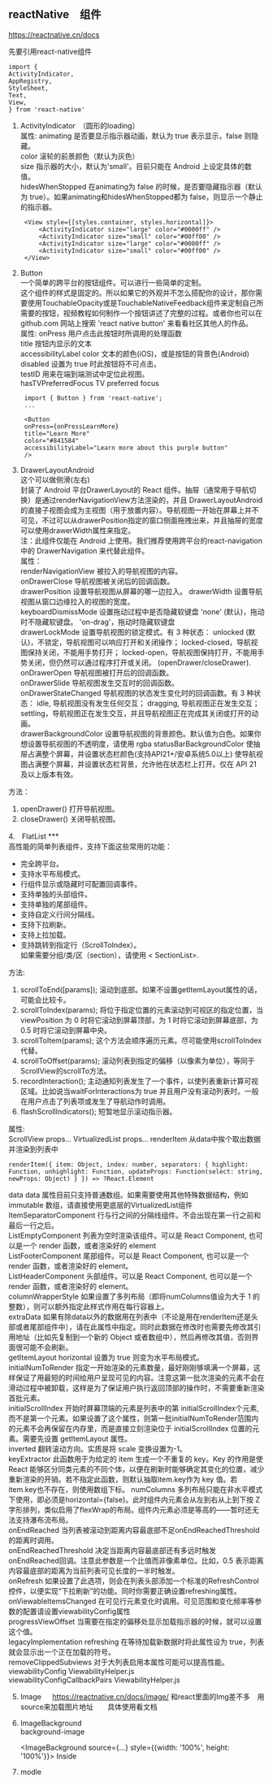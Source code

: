 ## reactNative　组件
https://reactnative.cn/docs

先要引用react-native组件

    import {
    ActivityIndicator,
    AppRegistry,
    StyleSheet,
    Text,
    View,
    } from 'react-native'

1. ActivityIndicator　（圆形的loading）  
属性:
animating 是否要显示指示器动画，默认为 true 表示显示，false 则隐藏。  
color 滚轮的前景颜色（默认为灰色）  
size 指示器的大小，默认为'small'。目前只能在 Android 上设定具体的数值。  
hidesWhenStopped 在animating为 false 的时候，是否要隐藏指示器（默认为 true）。如果animating和hidesWhenStopped都为 false，则显示一个静止的指示器。  


        <View style={[styles.container, styles.horizontal]}>
            <ActivityIndicator size="large" color="#0000ff" />
            <ActivityIndicator size="small" color="#00ff00" />
            <ActivityIndicator size="large" color="#0000ff" />
            <ActivityIndicator size="small" color="#00ff00" />
        </View>
        

2. Button  
一个简单的跨平台的按钮组件。可以进行一些简单的定制。  
这个组件的样式是固定的。所以如果它的外观并不怎么搭配你的设计，那你需要使用TouchableOpacity或是TouchableNativeFeedback组件来定制自己所需要的按钮，视频教程如何制作一个按钮讲述了完整的过程。或者你也可以在 github.com 网站上搜索 'react native button' 来看看社区其他人的作品。  
属性: 
onPress 用户点击此按钮时所调用的处理函数  
title 按钮内显示的文本  
accessibilityLabel
color 文本的颜色(iOS)，或是按钮的背景色(Android)  
disabled 设置为 true 时此按钮将不可点击。  
testID 用来在端到端测试中定位此视图。  
hasTVPreferredFocus TV preferred focus  


        import { Button } from 'react-native';
        ...

        <Button
        onPress={onPressLearnMore}
        title="Learn More"
        color="#841584"
        accessibilityLabel="Learn more about this purple button"
        />

3. DrawerLayoutAndroid  
这个可以做侧滑(左右)  
封装了 Android 平台DrawerLayout的 React 组件。抽屉（通常用于导航切换）是通过renderNavigationView方法渲染的，并且 DrawerLayoutAndroid 的直接子视图会成为主视图（用于放置内容）。导航视图一开始在屏幕上并不可见，不过可以从drawerPosition指定的窗口侧面拖拽出来，并且抽屉的宽度可以使用drawerWidth属性来指定。  
注：此组件仅能在 Android 上使用。我们推荐使用跨平台的react-navigation中的 DrawerNavigation 来代替此组件。  
属性：  
renderNavigationView 被拉入的导航视图的内容。  
onDrawerClose 导航视图被关闭后的回调函数。  
drawerPosition 设置导航视图从屏幕的哪一边拉入。
drawerWidth 设置导航视图从窗口边缘拉入的视图的宽度。  
keyboardDismissMode 设置拖动过程中是否隐藏软键盘
'none' (默认)，拖动时不隐藏软键盘。
'on-drag'，拖动时隐藏软键盘  
drawerLockMode 设置导航视图的锁定模式。有 3 种状态：
unlocked (默认)，不锁定，导航视图可以响应打开和关闭操作；
locked-closed，导航视图保持关闭，不能用手势打开；
locked-open，导航视图保持打开，不能用手势关闭，但仍然可以通过程序打开或关闭。 (openDrawer/closeDrawer).
onDrawerOpen 导航视图被打开后的回调函数。  
onDrawerSlide 导航视图发生交互时的回调函数。  
onDrawerStateChanged 导航视图的状态发生变化时的回调函数。有 3 种状态：
idle, 导航视图没有发生任何交互；
dragging, 导航视图正在发生交互；
settling，导航视图正在发生交互，并且导航视图正在完成其关闭或打开的动画。  
drawerBackgroundColor 设置导航视图的背景颜色。默认值为白色。如果你想设置导航视图的不透明度，请使用 rgba
statusBarBackgroundColor 使抽屉占满整个屏幕，并设置状态栏颜色(支持API21+/安卓系统5.0以上) 使导航视图占满整个屏幕，并设置状态栏背景，允许他在状态栏上打开。仅在 API 21 及以上版本有效。

方法：　
1. openDrawer() 打开导航视图。
2. closeDrawer() 关闭导航视图。


4.　FlatList  ***  
高性能的简单列表组件，支持下面这些常用的功能：  
* 完全跨平台。  
* 支持水平布局模式。  
* 行组件显示或隐藏时可配置回调事件。  
* 支持单独的头部组件。  
* 支持单独的尾部组件。  
* 支持自定义行间分隔线。  
* 支持下拉刷新。  
* 支持上拉加载。  
* 支持跳转到指定行（ScrollToIndex）。  
如果需要分组/类/区（section），请使用 < SectionList>.  

方法:
1. scrollToEnd([params]); 滚动到底部。如果不设置getItemLayout属性的话，可能会比较卡。
2. scrollToIndex(params); 将位于指定位置的元素滚动到可视区的指定位置，当viewPosition 为 0 时将它滚动到屏幕顶部，为 1 时将它滚动到屏幕底部，为 0.5 时将它滚动到屏幕中央。
3. scrollToItem(params); 这个方法会顺序遍历元素。尽可能使用scrollToIndex代替。
4. scrollToOffset(params); 滚动列表到指定的偏移（以像素为单位），等同于ScrollView的scrollTo方法。  
5. recordInteraction();  主动通知列表发生了一个事件，以使列表重新计算可视区域。比如说当waitForInteractions为 true 并且用户没有滚动列表时。一般在用户点击了列表项或发生了导航动作时调用。
6. flashScrollIndicators(); 短暂地显示滚动指示器。

属性:  
ScrollView props...
VirtualizedList props...
renderItem 从data中挨个取出数据并渲染到列表中 

    renderItem({ item: Object, index: number, separators: { highlight: Function, unhighlight: Function, updateProps: Function(select: string, newProps: Object) } }) => ?React.Element
data data 属性目前只支持普通数组。如果需要使用其他特殊数据结构，例如 immutable 数组，请直接使用更底层的VirtualizedList组件  
ItemSeparatorComponent 行与行之间的分隔线组件。不会出现在第一行之前和最后一行之后。  
ListEmptyComponent 列表为空时渲染该组件。可以是 React Component, 也可以是一个 render 函数，或者渲染好的 element  
ListFooterComponent 尾部组件。可以是 React Component, 也可以是一个 render 函数，或者渲染好的 element。  
ListHeaderComponent 头部组件。可以是 React Component, 也可以是一个 render 函数，或者渲染好的 element。  
columnWrapperStyle 如果设置了多列布局（即将numColumns值设为大于 1 的整数），则可以额外指定此样式作用在每行容器上。  
extraData 如果有除data以外的数据用在列表中（不论是用在renderItem还是头部或者尾部组件中），请在此属性中指定。同时此数据在修改时也需要先修改其引用地址（比如先复制到一个新的 Object 或者数组中），然后再修改其值，否则界面很可能不会刷新。  
getItemLayout
horizontal 设置为 true 则变为水平布局模式。  
initialNumToRender 指定一开始渲染的元素数量，最好刚刚够填满一个屏幕，这样保证了用最短的时间给用户呈现可见的内容。注意这第一批次渲染的元素不会在滑动过程中被卸载，这样是为了保证用户执行返回顶部的操作时，不需要重新渲染首批元素。  
initialScrollIndex 开始时屏幕顶端的元素是列表中的第 initialScrollIndex个元素, 而不是第一个元素。如果设置了这个属性，则第一批initialNumToRender范围内的元素不会再保留在内存里，而是直接立刻渲染位于 initialScrollIndex 位置的元素。需要先设置 getItemLayout 属性。  
inverted 翻转滚动方向。实质是将 scale 变换设置为-1。  
keyExtractor 此函数用于为给定的 item 生成一个不重复的 key。Key 的作用是使 React 能够区分同类元素的不同个体，以便在刷新时能够确定其变化的位置，减少重新渲染的开销。若不指定此函数，则默认抽取item.key作为 key 值。若item.key也不存在，则使用数组下标。
numColumns 多列布局只能在非水平模式下使用，即必须是horizontal={false}。此时组件内元素会从左到右从上到下按 Z 字形排列，类似启用了flexWrap的布局。组件内元素必须是等高的——暂时还无法支持瀑布流布局。  
onEndReached 当列表被滚动到距离内容最底部不足onEndReachedThreshold的距离时调用。  
onEndReachedThreshold 决定当距离内容最底部还有多远时触发onEndReached回调。注意此参数是一个比值而非像素单位。比如，0.5 表示距离内容最底部的距离为当前列表可见长度的一半时触发。  
onRefresh 如果设置了此选项，则会在列表头部添加一个标准的RefreshControl控件，以便实现“下拉刷新”的功能。同时你需要正确设置refreshing属性。  
onViewableItemsChanged 在可见行元素变化时调用。可见范围和变化频率等参数的配置请设置viewabilityConfig属性  
progressViewOffset 当需要在指定的偏移处显示加载指示器的时候，就可以设置这个值。  
legacyImplementation
refreshing 在等待加载新数据时将此属性设为 true，列表就会显示出一个正在加载的符号。  
removeClippedSubviews 对于大列表启用本属性可能可以提高性能。  
viewabilityConfig  ViewabilityHelper.js  
viewabilityConfigCallbackPairs ViewabilityHelper.js  

  
5. Image 　
https://reactnative.cn/docs/image/
和react里面的Img差不多　用source来加载图片地址　　具体使用看文档  

6. ImageBackground  
background-image

    <ImageBackground source={...} style={{width: '100%', height: '100%'}}>
        <Text>Inside</Text>
    </ImageBackground>

7. modle

